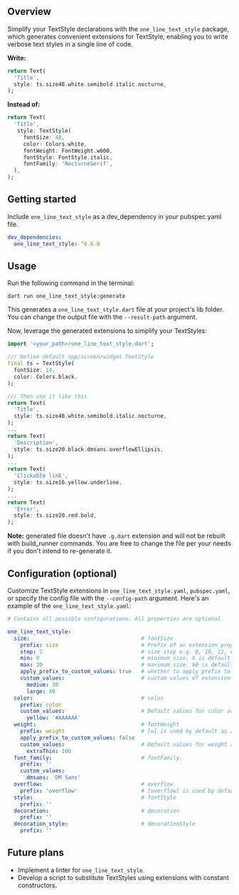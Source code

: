 ## Overview
Simplify your TextStyle declarations with the `one_line_text_style` package, which generates convenient extensions for TextStyle, enabling you to write verbose text styles in a single line of code.

**Write:**
```dart
return Text(
  'Title',
  style: ts.size48.white.semibold.italic.nocturne,
);
```
**Instead of:**
```dart
return Text(  
  'Title',  
   style: TextStyle(
     fontSize: 48,
     color: Colors.white,
     fontWeight: FontWeight.w600,
     fontStyle: FontStyle.italic,
     fontFamily: 'NocturneSerif',
  ),  
);
```


## Getting started

Include `one_line_text_style` as a dev_dependency in your pubspec.yaml file.
```yaml
dev_dependencies:
  one_line_text_style: ^0.6.0
```

## Usage

Run the following command in the terminal:

`dart run one_line_text_style:generate`

This generates a `one_line_text_style.dart` file at your project's lib folder. You can change the output file with the `--result-path` argument.

Now, leverage the generated extensions to simplify your TextStyles:

```dart
import '<your_path>/one_line_text_style.dart';

/// Define default app/screen/widget TextStyle
final ts = TextStyle(
  fontSize: 14,
  color: Colors.black,
);

/// Then use it like this
return Text(  
  'Title',
  style: ts.size48.white.semibold.italic.nocturne,  
);
...
return Text(  
  'Description',
  style: ts.size20.black.dmsans.overflowEllipsis,  
);
...
return Text(  
  'Clickable link',
  style: ts.size16.yellow.underline,  
);
...
return Text(  
  'Error',
  style: ts.size20.red.bold,  
);
```

**Note:** generated file doesn't have `.g.dart` extension and will not be rebuilt with build_runner commands. You are free to change the file per your needs if you don't intend to re-generate it.

## Configuration (optional)
Customize TextStyle extensions in `one_line_text_style.yaml`, `pubspec.yaml`, or specify the config file with the `--config-path` argument. Here's an example of the `one_line_text_style.yaml`:

```yaml
# Contains all possible configurations. All properties are optional.

one_line_text_style:
  size:                                   # fontSize
    prefix: size                          # Prefix of an extension property. [size] is used by default as a name can't start with a digit
    step: 2                               # size step e.g. 8, 10, 12, etc. 2 is a default value
    min: 8                                # minimum size. 8 is default value
    max: 30                               # maximum size. 60 is default value
    apply_prefix_to_custom_values: true   # whether to apply prefix to custom values. Default value is false
    custom_values:                        # custom values of extension
      medium: 30
      large: 40
  color:                                  # color
    prefix: color
    custom_values:                        # Default values for color are white, black, grey, red. You can override those here or add other if needed. Both 0xFF000000 and #000000 syntax is appropriate.
      yellow: '#AAAAAA'
  weight:                                 # fontWeight
    prefix: weight                        # [w] is used by default as a name can't start with a digit
    apply_prefix_to_custom_values: false
    custom_values:                        # Default values for weight are semibold, bold. You can override those here or add other if needed.
      extraThin: 100
  font_family:                            # fontFamily
    prefix: ''
    custom_values:
      dmsans: 'DM Sans'
  overflow:                               # overflow
    prefix: 'overflow'                    # [overflow] is used by default
  style:                                  # fontStyle
    prefix: ''
  decoration:                             # decoration
    prefix: ''
  decoration_style:                       # decorationStyle
    prefix: ''
```


## Future plans

- Implement a linter for `one_line_text_style`.
- Develop a script to substitute TextStyles using extensions with constant constructors.